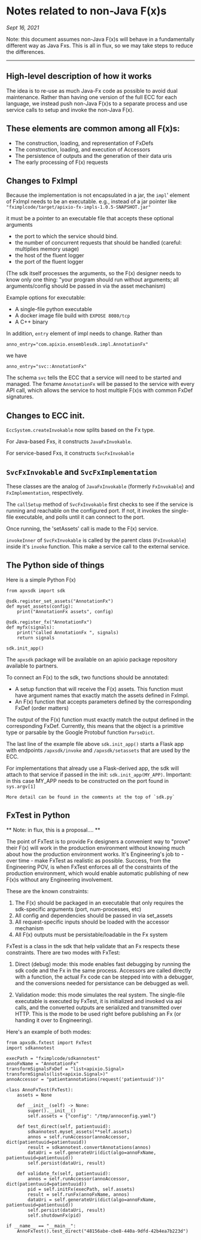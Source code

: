 # **Notes related to non-Java F(x)s**
*Sept 16, 2021*

Note: this document assumes non-Java F(x)s will behave in a fundamentally different way as Java Fxs. This is all in flux, so we may take steps to reduce the differences.

------------------
## High-level description of how it works

The idea is to re-use as much Java-Fx code as possible to avoid dual maintenance. Rather than having one version of the full ECC for each language, we instead push non-Java F(x)s to a separate process and use service calls to setup and invoke the non-Java F(x).

## These elements are common among all F(x)s:

- The construction, loading, and representation of FxDefs
- The construction, loading, and execution of Accessors
- The persistence of outputs and the generation of their data uris
- The early processing of F(x) requests


## Changes to FxImpl

Because the implementation is not encapsulated in a jar, the `impl`' element of FxImpl needs to be an executable. e.g., instead of a jar pointer like 
`"fximplcode/target/apixio-fx-impls-1.0.5-SNAPSHOT.jar"`

it must be a pointer to an executable file that accepts these optional arguments

- the port to which the service should bind.
- the number of concurrent requests that should be handled (careful: multiplies memory usage)
- the host of the fluent logger
- the port of the fluent logger

(The sdk itself processes the arguments, so the F(x) designer needs to know only one thing: "your program should run without arguments; all arguments/config should be passed in via the asset mechanism)

Example options for executable:

- A single-file python executable 
- A docker image file build with `EXPOSE 8080/tcp`
- A C++ binary

In addition,  `entry` element of impl needs to change. Rather than

`anno_entry="com.apixio.ensemblesdk.impl.AnnotationFx"`

we have

`anno_entry="svc::AnnotationFx"`

The schema `svc` tells the ECC that a service will need to be started and managed. The fxname `AnnotationFx` will be passed to the service with every API call, which allows the service to host multiple F(x)s with common FxDef signatures.


## Changes to ECC init. 

`EccSystem.createInvokable` now splits based on the Fx type.

For Java-based Fxs, it constructs `JavaFxInvokable`.

For service-based Fxs, it constructs `SvcFxInvokable`


## `SvcFxInvokable` and `SvcFxImplementation`

These classes are the analog of `JavaFxInvokable` (formerly `FxInvokable`) and `FxImplementation`, respectively.

The `callSetup` method of `SvcFxInvokable` first checks to see if the service is running and reachable on the configured port. If not, it invokes the single-file executable, and polls until it can connect to the port.

Once running, the 'setAssets' call is made to the F(x) service. 

`invokeInner` of `SvcFxInvokable` is called by the parent class (`FxInvokable`) inside it's `invoke` function. This make a service call to the external service.

## The Python side of things

Here is a simple Python F(x)

```
from apxsdk import sdk

@sdk.register_set_assets("AnnotationFx")
def myset_assets(config):
    print("AnnotationFx assets", config)

@sdk.register_fx("AnnotationFx")
def myfx(signals):
    print("called AnnotationFx ", signals)
    return signals

sdk.init_app()
```

The `apxsdk` package will be available on an apixio package repository available to partners.

To connect an F(x) to the sdk, two functions should be annotated:

* A setup function that will receive the F(x) assets. This function must have argument names that exactly match the assets defined in FxImpl.
* An F(x) function that accepts parameters defined by the corresponding FxDef (order matters)

The output of the F(x) function must exactly match the output defined in the corresponding FxDef. Currently, this means that the object is a primitive type or parsable by the Google Protobuf function `ParseDict`.

The last line of the example file above `sdk.init_app()` starts a Flask app with endpoints `/apxsdk/invoke` and `/apxsdk/setassets` that are used by the ECC.

For implementations that already use a Flask-derived app, the sdk will attach to that service if passed in the init: `sdk.init_app(MY_APP)`. Important: in this case MY_APP needs to be constructed on the port found in `sys.argv[1]`

```
More detail can be found in the comments at the top of `sdk.py`
```

## FxTest in Python

** Note: in flux, this is a proposal.... **

The point of FxTest is to provide Fx designers a convenient way to "prove" their F(x) will work in the production environment without knowing much about how the production environment works. It's Engineering's job to - over time - make FxTest as realistic as possible. Success, from the Engineering POV, is when FxTest enforces all of the constraints of the production environment, which would enable automatic publishing of new F(x)s without any Engineering involvement.

These are the known constraints:
1. The F(x) should be packaged in an executable that only requires the sdk-specific arguments (port, num-processes, etc)
2. All config and dependencies should be passed in via set_assets
3. All request-specific inputs should be loaded with the accessor mechanism
4. All F(x) outputs must be persistable/loadable in the Fx system

FxTest is a class in the sdk that help validate that an Fx respects these constraints. There are two modes with FxTest:

1. Direct (debug) mode: this mode enables fast debugging by running the sdk code and the Fx in the same process. Accessors are called directly with a function, the actual Fx code can be stepped into with a debugger, and the conversions needed for persistance can be debugged as well.

2. Validation mode: this mode simulates the real system. The single-file executable is executed by FxTest, it is initialized and invoked via api calls, and the converted outputs are serialized and transmitted over HTTP. This is the mode to be used right before publishing an Fx (or handing it over to Engineering).

Here's an example of both modes:

```
from apxsdk.fxtest import FxTest
import sdkannotest

execPath = "fximplcode/sdkannotest"
annoFxName = "AnnotationFx"
transformSignalsFxDef = "list<apixio.Signal> transformSignals(list<apixio.Signal>)"
annoAccessor = "patientannotations(request('patientuuid'))"

class AnnoFxTest(FxTest):
    assets = None

    def __init__(self) -> None:
        super().__init__()
        self.assets = {"config": "/tmp/annoconfig.yaml"}
    
    def test_direct(self, patientuuid):
        sdkannotest.myset_assets(**self.assets)
        annos = self.runAccessor(annoAccessor, dict(patientuuid=patientuuid))
        result = sdkannotest.convertAnnotations(annos)
        dataUri = self.generateUri(dict(algo=annoFxName, patientuuid=patientuuid))
        self.persist(dataUri, result)

    def validate_fx(self, patientuuid):
        annos = self.runAccessor(annoAccessor, dict(patientuuid=patientuuid))
        pid = self.initFx(execPath, self.assets)
        result = self.runFx(annoFxName, annos)
        dataUri = self.generateUri(dict(algo=annoFxName, patientuuid=patientuuid))
        self.persist(dataUri, result)
        self.shutdownFx(pid)

if __name__ == "__main__":
    AnnoFxTest().test_direct("48156abe-cbe8-440a-9dfd-42b4ea7b223d")

```


